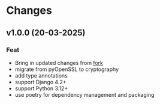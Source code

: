 # Changes

## v1.0.0 (20-03-2025)

### Feat

- Bring in updated changes from [fork](https://gitlab.com/thelabnyc/django-sns-view/)
- migrate from pyOpenSSL to cryptography
- add type annotations
- support Django 4.2+
- support Python 3.12+
- use poetry for dependency management and packaging
